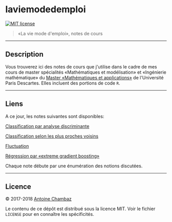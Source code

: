 # laviemodedemploi

[![MIT
license](http://img.shields.io/badge/license-MIT-brightgreen.svg)](http://opensource.org/licenses/MIT)

> &laquo;La vie mode d'emploi&raquo;, notes de cours

---

## Description

Vous trouverez ici des notes de cours que j'utilise dans le cadre de mes cours
de   master  spécialités   &laquo;Mathématiques   et  modélisation&raquo;   et
&laquo;Ingénierie  mathématique&raquo;  du   [Master  &laquo;Mathématiques  et
applications&raquo;](http://www.mi.parisdescartes.fr/formations/master-mathematiques-et-applications/)
de l'Université Paris Descartes. Elles incluent des portions de code `R`.

---

## Liens

A ce jour, les notes suivantes sont disponibles:

[Classification par analyse discriminante](https://github.com/achambaz/laviemodedemploi/blob/master/classification.da/classification.da.md)

[Classification selon les plus proches voisins](https://github.com/achambaz/laviemodedemploi/blob/master/classification.knn/classification.knn.md)

[Fluctuation](https://github.com/achambaz/laviemodedemploi/blob/master/fluctuation/fluctuation.md)

[Régression par &laquo;extreme gradient boosting&raquo;](https://github.com/achambaz/laviemodedemploi/blob/master/regression.xgboost/regression.xgboost.md)

Chaque note débute par une énumération des notions discutées. 

---

## Licence

&copy; 2017-2018 <a href="http://www.mi.parisdescartes.fr/~chambaz">Antoine Chambaz</a>

Le contenu  de ce  dépôt est distribué  sous la licence  MIT. Voir  le fichier
`LICENSE` pour en connaître les spécificités.
